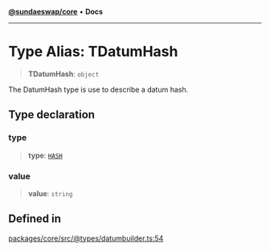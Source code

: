 [**@sundaeswap/core**](../../README.md) • **Docs**

***

# Type Alias: TDatumHash

> **TDatumHash**: `object`

The DatumHash type is use to describe a datum hash.

## Type declaration

### type

> **type**: [`HASH`](../enumerations/EDatumType.md#hash)

### value

> **value**: `string`

## Defined in

[packages/core/src/@types/datumbuilder.ts:54](https://github.com/SundaeSwap-finance/sundae-sdk/blob/main/packages/core/src/@types/datumbuilder.ts#L54)
